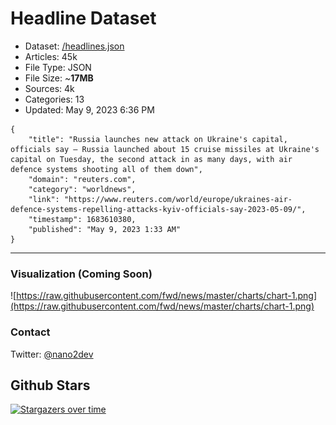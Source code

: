 # Headline Dataset

- Dataset: [/headlines.json](https://raw.githubusercontent.com/fwd/news/master/headlines.json) 
- Articles: 45k
- File Type: JSON
- File Size: ~**17MB**
- Sources: 4k
- Categories: 13
- Updated: May 9, 2023 6:36 PM

```
{
    "title": "Russia launches new attack on Ukraine's capital, officials say – Russia launched about 15 cruise missiles at Ukraine's capital on Tuesday, the second attack in as many days, with air defence systems shooting all of them down",
    "domain": "reuters.com",
    "category": "worldnews",
    "link": "https://www.reuters.com/world/europe/ukraines-air-defence-systems-repelling-attacks-kyiv-officials-say-2023-05-09/",
    "timestamp": 1683610380,
    "published": "May 9, 2023 1:33 AM"
}
```

---

### Visualization (Coming Soon)

![https://raw.githubusercontent.com/fwd/news/master/charts/chart-1.png](https://raw.githubusercontent.com/fwd/news/master/charts/chart-1.png)

### Contact 

Twitter: [@nano2dev](https://twitter.com/nano2dev)

## Github Stars

[![Stargazers over time](https://starchart.cc/fwd/news.svg)](https://starchart.cc/fwd/news)
